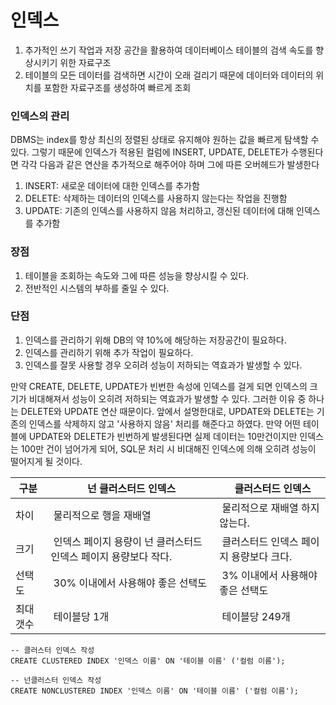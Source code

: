 # 인덱스
1. 추가적인 쓰기 작업과 저장 공간을 활용하여 데이터베이스 테이블의 검색 속도를 향상시키기 위한 자료구조
2. 테이블의 모든 데이터를 검색하면 시간이 오래 걸리기 때문에 데이터와 데이터의 위치를 포함한 자료구조를 생성하여 빠르게 조회

### 인덱스의 관리
DBMS는 index를 항상 최신의 정렬된 상태로 유지해야 원하는 값을 빠르게 탐색할 수 있다. 그렇기 때문에 인덱스가 적용된 컬럼에 INSERT, UPDATE, DELETE가 수행된다면 각각 다음과 같은 연산을 추가적으로 해주어야 하며 그에 따른 오버헤드가 발생한다
1. INSERT: 새로운 데이터에 대한 인덱스를 추가함
2. DELETE: 삭제하는 데이터의 인덱스를 사용하지 않는다는 작업을 진행함
3. UPDATE: 기존의 인덱스를 사용하지 않음 처리하고, 갱신된 데이터에 대해 인덱스를 추가함

### 장점
1. 테이블을 조회하는 속도와 그에 따른 성능을 향상시킬 수 있다.
2. 전반적인 시스템의 부하를 줄일 수 있다.

### 단점
1. 인덱스를 관리하기 위해 DB의 약 10%에 해당하는 저장공간이 필요하다.
2. 인덱스를 관리하기 위해 추가 작업이 필요하다.
3. 인덱스를 잘못 사용할 경우 오히려 성능이 저하되는 역효과가 발생할 수 있다.


만약 CREATE, DELETE, UPDATE가 빈번한 속성에 인덱스를 걸게 되면 인덱스의 크기가 비대해져서 성능이 오히려 저하되는 역효과가 발생할 수 있다. 그러한 이유 중 하나는 DELETE와 UPDATE 연산 때문이다. 앞에서 설명한대로, UPDATE와 DELETE는 기존의 인덱스를 삭제하지 않고 '사용하지 않음' 처리를 해준다고 하였다. 만약 어떤 테이블에 UPDATE와 DELETE가 빈번하게 발생된다면 실제 데이터는 10만건이지만 인덱스는 100만 건이 넘어가게 되어, SQL문 처리 시 비대해진 인덱스에 의해 오히려 성능이 떨어지게 될 것이다.


|구분|	 넌 클러스터드 인덱스| 	클러스터드 인덱스|
|----|-----------------------|------------------|
|차이|	 물리적으로 행을 재배열|	 물리적으로 재배열 하지 않는다.|
|크기|	 인덱스 페이지 용량이 넌 클러스터드 인덱스 페이지 용량보다 작다.|	 클러스터드 인덱스 페이지 용량보다 크다.|
|선택도|	 30% 이내에서 사용해야 좋은 선택도|	 3% 이내에서 사용해야 좋은 선택도|
|최대 갯수|	 테이블당 1개|	 테이블당 249개|


~~~
-- 클러스터 인덱스 작성
CREATE CLUSTERED INDEX '인덱스 이름' ON '테이블 이름' ('컬럼 이름');

-- 넌클러스터 인덱스 작성
CREATE NONCLUSTERED INDEX '인덱스 이름' ON '테이블 이름' ('컬럼 이름');
~~~